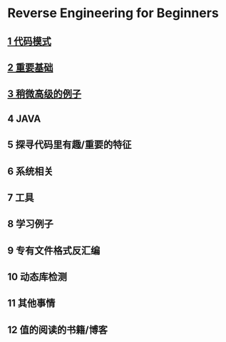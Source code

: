 # Reverse Engineering for Beginners

## [1 代码模式](chapter_01/README.md)

## [2 重要基础](chapter_02/README.md)

## [3 稍微高级的例子](chapter_03/README.md)

## 4 JAVA

## 5 探寻代码里有趣/重要的特征

## 6 系统相关

## 7 工具

## 8 学习例子

## 9 专有文件格式反汇编

## 10 动态库检测

## 11 其他事情

## 12 值的阅读的书籍/博客